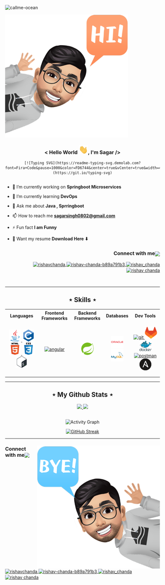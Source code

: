 <p align="left"> 
  <img src="https://komarev.com/ghpvc/?username=callme-ocean&label=Profile%20views&color=fd6744&style=flat" alt="callme-ocean" />
</p>

<!-- [![MasterHead](https://1.bp.blogspot.com/-7A4WynwLsMw/XbBpCXG8fHI/AAAAAAAAMt4/uOa1bpLskYgrwGbllhSu2SDj_Mig8SXJQCLcBGAsYHQ/s1600/2000_600px.gif)](https://rishavchanda.io) -->
<!-- <img src="https://github.com/TheDudeThatCode/TheDudeThatCode/blob/master/Assets/Designer.gif"> -->

<!-- <p align="center"> 
  <img  src="https://user-images.githubusercontent.com/76244600/130684889-4425a8ef-53ba-48f3-9433-871976fba0e9.gif">
</p>

<h3 align="center" style="text-decoration:none"> < Hello World <img  src="https://raw.githubusercontent.com/ABSphreak/ABSphreak/master/gifs/Hi.gif" width="30px">, I'm Sagar /> </h3>

<div align="center">

  [![Typing SVG](https://readme-typing-svg.demolab.com?font=Fira+Code&pause=1000&color=FD6744&center=true&vCenter=true&width=435&lines=Java+Developer;Backend+Developer;Fullstack+Developer)](https://git.io/typing-svg)

</div> -->

<!-- --- -->

<div>
  <img src="myStickers/hi.png" height="400px" />
  
  <h3 align="center" style="text-decoration:none"> < Hello World <img  src="https://raw.githubusercontent.com/ABSphreak/ABSphreak/master/gifs/Hi.gif" width="30px">, I'm Sagar /> </h3>

  <div align="center">

    [![Typing SVG](https://readme-typing-svg.demolab.com?font=Fira+Code&pause=1000&color=FD6744&center=true&vCenter=true&width=435&lines=Java+Developer;Backend+Developer;Fullstack+Developer)](https://git.io/typing-svg)

  </div>
</div>


<!-- Old About Me -->
<!-- <div align="left">

  ```csharp
    About Me
    ------------------------------------------
    * 🔭 I’m currently working on > Springboot Microservices

    * 🌱 I’m currently learning > DevOps

    * 💬 Ask me about > Java , Sprringboot

    * 📫 How to reach me > sagarsingh0802@gmail.com

    * ⚡ Fun fact > I am Funny
  ```

</div> -->


<div>  
  <h2></h2>
  
  - 🔭 I’m currently working on **Springboot Microservices**

  - 🌱 I’m currently learning **DevOps**

  - 💬 Ask me about **Java , Sprringboot**

  - 📫 How to reach me **sagarsingh0802@gmail.com**

  - ⚡ Fun fact **I am Funny**

  - 📄 Want my resume **Download Here ⬇**
  
  <h2></h2>
</div>


<!-- ═════════════════ ⋆★⋆ ═════════════════ -->


<h3 align="right">Connect with me<img align="center" src="https://gist.github.com/haldaranup/f89330e95dfca979a5bc9fd80602761f/raw/8a3d00dfc3aa37c26873bb154227e395ef77cdfa/handshake.gif" height="32px"></h3>


<p align="right">
  <a href="https://twitter.com/rishavchanda" target="blank"><img align="center" src="https://raw.githubusercontent.com/rahuldkjain/github-profile-readme-generator/master/src/images/icons/Social/twitter.svg" alt="rishavchanda" height="30" width="40" />
  </a>
  <a href="https://linkedin.com/in/rishav-chanda-b89a791b3" target="blank"><img align="center" src="https://raw.githubusercontent.com/rahuldkjain/github-profile-readme-generator/master/src/images/icons/Social/linked-in-alt.svg" alt="rishav-chanda-b89a791b3" height="30" width="40" />
  </a>
  <a href="https://instagram.com/rishav_chanda" target="blank"><img align="center" src="https://raw.githubusercontent.com/rahuldkjain/github-profile-readme-generator/master/src/images/icons/Social/instagram.svg" alt="rishav_chanda" height="30" width="40" />
  </a>
  <a href="https://www.youtube.com/c/jersey10" target="blank"><img align="center" src="https://raw.githubusercontent.com/rahuldkjain/github-profile-readme-generator/master/src/images/icons/Social/youtube.svg" alt="rishav chanda" height="30" width="40" />
  </a>
</p>

</br>


<!--Old Skill Section -->
<!-- <h3 align="center"> ⋆ Languages ⋆ </h3>
<p align="center">
  <a href="https://www.java.com/" target="_blank" rel="noreferrer"> <img src="https://raw.githubusercontent.com/devicons/devicon/master/icons/java/java-original.svg" alt="java" width="40" height="40"/>
  </a>
  <a href="https://www.cprogramming.com/" target="_blank" rel="noreferrer"> <img src="https://raw.githubusercontent.com/devicons/devicon/master/icons/c/c-original.svg" alt="c" width="40" height="40"/>
  </a>
  <a href="https://www.w3.org/html/" target="_blank" rel="noreferrer"> <img src="https://raw.githubusercontent.com/devicons/devicon/master/icons/html5/html5-original-wordmark.svg" alt="html5" width="40" height="40"/>
  </a>
  <a href="https://www.w3schools.com/css/" target="_blank" rel="noreferrer"> <img src="https://raw.githubusercontent.com/devicons/devicon/master/icons/css3/css3-original-wordmark.svg" alt="css3" width="40" height="40"/>
  </a>
  <a href="#" target="_blank" rel="noreferrer"> <img src="https://raw.githubusercontent.com/devicons/devicon/master/icons/bash/bash-original.svg" alt="bash" width="40" height="40"/>
  </a>
</p>

<h3 align="center"> ⋆ Frontend Frameworks ⋆ </h3>
<p align="center">
  <a href="https://angular.io" target="_blank" rel="noreferrer"> <img src="https://angular.io/assets/images/logos/angular/angular.svg" alt="angular" width="40" height="40"/>
  </a>
</p>

<h3 align="center"> ⋆ Backend Frameworks ⋆ </h3>
<p align="center">
  <a href="https://spring.io/" target="_blank" rel="noreferrer"> <img src="https://raw.githubusercontent.com/devicons/devicon/master/icons/spring/spring-original.svg" alt="springboot" width="40" height="40"/>
  </a>
</p>

<h3 align="center"> ⋆ Databases ⋆ </h3>
<p align="center">
  <a href="https://www.oracle.com/" target="_blank" rel="noreferrer"> <img src="https://raw.githubusercontent.com/devicons/devicon/master/icons/oracle/oracle-original.svg" alt="oracle" width="40" height="40"/>
  </a>
  <a href="https://www.mysql.com/" target="_blank" rel="noreferrer"> <img src="https://raw.githubusercontent.com/devicons/devicon/master/icons/mysql/mysql-original-wordmark.svg" alt="mysql" width="40" height="40"/>
  </a>
</p>

<h3 align="center"> ⋆ Dev Tools ⋆ </h3>
<p align="center">
  <a href="https://git-scm.com/" target="_blank" rel="noreferrer"> <img src="https://www.vectorlogo.zone/logos/git-scm/git-scm-icon.svg" alt="git" width="40" height="40"/>
  </a>
  <a href="https://www.ansible.com/" target="_blank" rel="noreferrer"> <img src="https://raw.githubusercontent.com/devicons/devicon/master/icons/gitlab/gitlab-original.svg" alt="gitlab" width="40" height="40"/>
  </a>
  <a href="https://www.docker.com/" target="_blank" rel="noreferrer"> <img src="https://raw.githubusercontent.com/devicons/devicon/master/icons/docker/docker-original-wordmark.svg" alt="docker" width="40" height="40"/>
  </a>
  <a href="https://postman.com" target="_blank" rel="noreferrer"> <img src="https://www.vectorlogo.zone/logos/getpostman/getpostman-icon.svg" alt="postman" width="40" height="40"/>
  </a>
  <a href="https://www.ansible.com/" target="_blank" rel="noreferrer"> <img src="https://raw.githubusercontent.com/devicons/devicon/master/icons/ansible/ansible-original.svg" alt="ansible" width="40" height="40"/>
  </a>
</p>
</br> -->

---

<!-- New Skills Section -->
<h2 align="center"> ⋆ Skills ⋆ </h2>

<table align="center">
    <tr>
      <th align="center">Languages</th>
      <th align="center">Frontend Frameworks</th>
      <th align="center">Backend Frameworks</th>
      <th align="center">Databases</th>
      <th align="center">Dev Tools</th>
    </tr>
    <tr>
      <td>
        <p align="center">
          <a href="https://www.java.com/" target="_blank" rel="noreferrer"> <img src="https://raw.githubusercontent.com/devicons/devicon/master/icons/java/java-original.svg" alt="java" width="40" height="40"/>
          </a>
          <a href="https://www.cprogramming.com/" target="_blank" rel="noreferrer"> <img src="https://raw.githubusercontent.com/devicons/devicon/master/icons/c/c-original.svg" alt="c" width="40" height="40"/>
          </a>
          <a href="https://www.w3.org/html/" target="_blank" rel="noreferrer"> <img src="https://raw.githubusercontent.com/devicons/devicon/master/icons/html5/html5-original-wordmark.svg" alt="html5" width="40" height="40"/>
          </a>
          <a href="https://www.w3schools.com/css/" target="_blank" rel="noreferrer"> <img src="https://raw.githubusercontent.com/devicons/devicon/master/icons/css3/css3-original-wordmark.svg" alt="css3" width="40" height="40"/>
          </a>
          <a href="#" target="_blank" rel="noreferrer"> <img src="https://raw.githubusercontent.com/devicons/devicon/master/icons/bash/bash-original.svg" alt="bash" width="40" height="40"/>
          </a>
        </p>
      </td>
      <td>
        <p align="center">
          <a href="https://angular.io" target="_blank" rel="noreferrer"> <img src="https://angular.io/assets/images/logos/angular/angular.svg" alt="angular" width="40" height="40"/>
          </a>
        </p>
      </td>
      <td>
        <p align="center"> 
          <a href="https://spring.io/" target="_blank" rel="noreferrer"> <img src="https://raw.githubusercontent.com/devicons/devicon/master/icons/spring/spring-original.svg" alt="springboot" width="40" height="40"/> 
          </a>
        </p>
      </td>
      <td>
        <p align="center"> 
          <a href="https://www.oracle.com/" target="_blank" rel="noreferrer"> <img src="https://raw.githubusercontent.com/devicons/devicon/master/icons/oracle/oracle-original.svg" alt="oracle" width="40" height="40"/>
          </a>
          <a href="https://www.mysql.com/" target="_blank" rel="noreferrer"> <img src="https://raw.githubusercontent.com/devicons/devicon/master/icons/mysql/mysql-original-wordmark.svg" alt="mysql" width="40" height="40"/>
          </a>
        </p>
      </td>
      <td>
        <p align="center"> 
          <a href="https://git-scm.com/" target="_blank" rel="noreferrer"> <img src="https://www.vectorlogo.zone/logos/git-scm/git-scm-icon.svg" alt="git" width="40" height="40"/> 
          </a>
          <a href="https://www.ansible.com/" target="_blank" rel="noreferrer"> <img src="https://raw.githubusercontent.com/devicons/devicon/master/icons/gitlab/gitlab-original.svg" alt="gitlab" width="40" height="40"/>
          </a>
          <a href="https://www.docker.com/" target="_blank" rel="noreferrer"> <img src="https://raw.githubusercontent.com/devicons/devicon/master/icons/docker/docker-original-wordmark.svg" alt="docker" width="40" height="40"/>
          </a>
          <a href="https://postman.com" target="_blank" rel="noreferrer"> <img src="https://www.vectorlogo.zone/logos/getpostman/getpostman-icon.svg" alt="postman" width="40" height="40"/>
          </a>
          <a href="https://www.ansible.com/" target="_blank" rel="noreferrer"> <img src="https://raw.githubusercontent.com/devicons/devicon/master/icons/ansible/ansible-original.svg" alt="ansible" width="40" height="40"/>
          </a>
        </p>
      </td>
    </tr>
</table>

---

<!-- Githun Stats Section -->
<h2 align="center"> ⋆ My Github Stats ⋆ </h2>

<div align="center">
  <a href="https://github.com/callme-ocean">
  <img height="180em" src="https://github-readme-stats.vercel.app/api?username=callme-ocean&theme=dark&show_icons=true&title_color=fd6744&text_color=ffffff&icon_color=fd6744" />
  <img height="180em" src="https://github-readme-stats.vercel.app/api/top-langs/?username=callme-ocean&theme=dark&layout=compact&title_color=fd6744&text_color=ffffff&icon_color=fd6744" />
  </a>
</div>

</br>

<div align="center">

  ![Activity Graph](https://github-readme-activity-graph.cyclic.app/graph?username=callme-ocean&bg_color=131314&color=fd6744&line=ffffff&point=fd6744)

</div>

<div align="center">

  [![GitHub Streak](https://streak-stats.demolab.com?user=callme-ocean&theme=dark&ring=FD6744&currStreakLabel=FD6744&dates=FFFFFF&sideLabels=FD6744&sideNums=FFFFFF&fire=FD6744)](https://git.io/streak-stats)

</div>

---

<div>
  <img align="right" src="myStickers/bye.png" height="400px" />
  
  <h3 align="left">Connect with me<img align="center" src="https://gist.github.com/haldaranup/f89330e95dfca979a5bc9fd80602761f/raw/8a3d00dfc3aa37c26873bb154227e395ef77cdfa/handshake.gif" height="32px"></h3>


<p align="left">
  <a href="https://twitter.com/rishavchanda" target="blank"><img align="center" src="https://raw.githubusercontent.com/rahuldkjain/github-profile-readme-generator/master/src/images/icons/Social/twitter.svg" alt="rishavchanda" height="30" width="40" />
  </a>
  <a href="https://linkedin.com/in/rishav-chanda-b89a791b3" target="blank"><img align="center" src="https://raw.githubusercontent.com/rahuldkjain/github-profile-readme-generator/master/src/images/icons/Social/linked-in-alt.svg" alt="rishav-chanda-b89a791b3" height="30" width="40" />
  </a>
  <a href="https://instagram.com/rishav_chanda" target="blank"><img align="center" src="https://raw.githubusercontent.com/rahuldkjain/github-profile-readme-generator/master/src/images/icons/Social/instagram.svg" alt="rishav_chanda" height="30" width="40" />
  </a>
  <a href="https://www.youtube.com/c/jersey10" target="blank"><img align="center" src="https://raw.githubusercontent.com/rahuldkjain/github-profile-readme-generator/master/src/images/icons/Social/youtube.svg" alt="rishav chanda" height="30" width="40" />
  </a>
</p>
</div>

<!-- Projects Section -->
<!-- ---
<h3 align="center"> Highlighted projects</h3>

---


|      |          |
| ------------- |:-------------:|
| <a href="url"><img src="https://github.com/HoldUpFjord/ConservationHub/blob/244471bf1f39f0bb0d2eb571da0e1dc121fee7ff/conservationHubFlow.gif" align="left" height="250" width="400" ></a> | <a href="url"><img src="https://github.com/HoldUpFjord/spotApiProject/blob/main/demoGif/spotifyApi.gif" align="left" height="250" width="400" ></a>
 |<h6 align="center">HTML5, TailWind CSS, Javascript, Node.js, Express, MondoDB</h6> <p align="center"> A fullstack app that aids Conservation Organizations with tracking and maintaing workflows of field techs </p> | <h6> HTML5, Boostrap, Fetch API, Asynchrous Javascript, CRUD</h6> <p>Taking Spotify's api allowing users to sort by Genre, popular playlists by tracks within that playlist.
| <a href="url"><img src="https://github.com/HoldUpFjord/rnrHomeServices/blob/90fa71a82e98cf4f9a69b4afc757cf1aa0ecff61/assets/demoGif/ezgif.com-gif-maker(1).gif" aling="center" height="250" width="400" ></a>     | ![site gif](https://github.com/HoldUpFjord/barberShop/blob/master/assets/demoGif/ezgif.com-gif-maker.gif)    |
  | <h6 align="center">HTML5, CSS3, Javascript</h6> <p align="center">A statically hosted website for a local handyman. Very simple contact link and a carousel to showcase style of work done. |        <h6 align="center">HTML5, CSS3, Javascript</h6> <p align="center"> Showcases a stylish barber site layout. </p>  | -->
